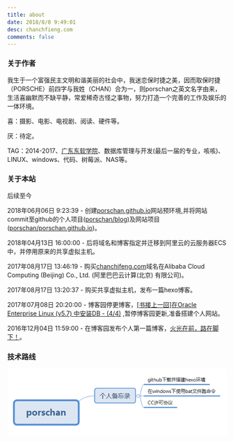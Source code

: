 ```yaml
---
title: about
date: ‎‎2018/8/8 9:49:01  
desc: chanchfieng.com
comments: false
---
```


### 关于作者

我生于一个富强民主文明和谐美丽的社会中，我迷恋保时捷之美，因而取保时捷（PORSCHE）前四字与我姓（CHAN）合为一，则porschan之英文名字由来，生活喜幽默而不缺平静，常爱稀奇古怪之事物，努力打造一个完善的工作及娱乐的一体环境。

喜：摄影、电影、电视剧、阅读、硬件等。

厌：待定。

TAG：2014-2017、[广东东软学院](http://www.nuit.edu.cn/)、数据库管理与开发(最后一届的专业，咳咳)、LINUX、windows、代码、树莓派、NAS等。

### 关于本站

后续至今

2018年06月06日 9:23:39 - 创建[porschan.github.io](https://porschan.github.io/)网站预环境,并将网站commit至github的个人项目([porschan/blog](https://github.com/porschan/blog))及网站项目([porschan/porschan.github.io](https://github.com/porschan/porschan.github.io))。

2018年04月13日 16:00:00 - 后将域名和博客指定并迁移到阿里云的云服务器ECS中，并停用原来的共享虚拟主机。

2017年08月17日 13:46:19 - 购买[chanchifeng.com](chanchifeng.com)域名在Alibaba Cloud Computing (Beijing) Co., Ltd. (阿里巴巴云计算(北京) 有限公司)。

2017年08月17日 13:20:37 - 购买共享虚拟主机，发布一篇hexo博客。

2017年07月08日 20:20:00 - 博客园停更博客，[[书接上一回]在Oracle Enterprise Linux (v5.7) 中安装DB - (4/4)](https://www.cnblogs.com/chanchifeng/p/7137537.html) ,暂停博客园更新,准备搭建个人网站。

2016年12月04日 11:59:00 - 在博客园发布个人第一篇博客，[火光在前，路在脚下！](https://www.cnblogs.com/chanchifeng/p/6130534.html)。

### 技术路线

![](20181113.png)